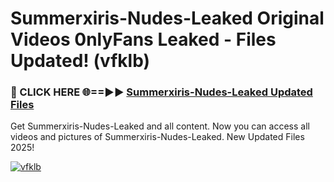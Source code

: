 # Summerxiris-Nudes-Leaked Original Videos 0nlyFans Leaked - Files Updated! (vfklb)

<h3>🔴 CLICK HERE 🌐==►► <a href="https://tinyurl.com/4mcuefdz" rel="nofollow">Summerxiris-Nudes-Leaked Updated Files</a></h3>

Get Summerxiris-Nudes-Leaked and all content. Now you can access all videos and pictures of Summerxiris-Nudes-Leaked. New Updated Files 2025!

[![vfklb](https://i.imgur.com/StAQSOY.gif)](https://tinyurl.com/4mcuefdz)
